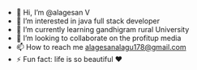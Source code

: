 - 👋 Hi, I’m @alagesan V
- 👀 I’m interested in java full stack developer 
- 🌱 I’m currently learning gandhigram rural University 
- 💞️ I’m looking to collaborate on the profitup media 
- 📫 How to reach me alagesanalagu178@gmail.com
- ⚡ Fun fact: life is so beautiful ❤️ 

<!---
alagesanal/alagesanal is a ✨ special ✨ repository because its `README.md` (this file) appears on your GitHub profile.
You can click the Preview link to take a look at your changes.
--->
